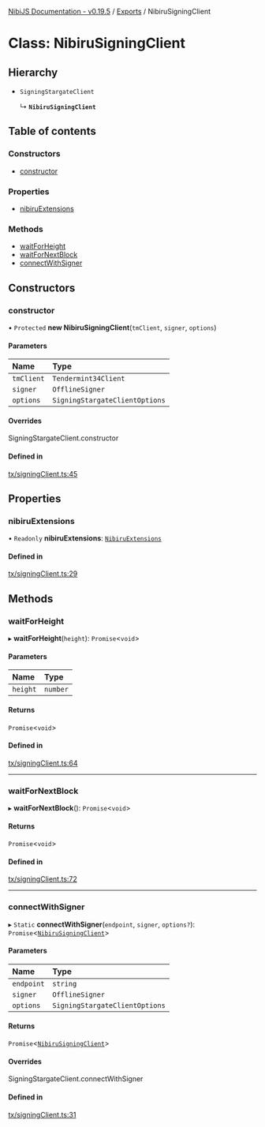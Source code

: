 [NibiJS Documentation - v0.19.5](../intro.md) / [Exports](../modules.md) / NibiruSigningClient

# Class: NibiruSigningClient

## Hierarchy

- `SigningStargateClient`

  ↳ **`NibiruSigningClient`**

## Table of contents

### Constructors

- [constructor](NibiruSigningClient.md#constructor)

### Properties

- [nibiruExtensions](NibiruSigningClient.md#nibiruextensions)

### Methods

- [waitForHeight](NibiruSigningClient.md#waitforheight)
- [waitForNextBlock](NibiruSigningClient.md#waitfornextblock)
- [connectWithSigner](NibiruSigningClient.md#connectwithsigner)

## Constructors

### constructor

• `Protected` **new NibiruSigningClient**(`tmClient`, `signer`, `options`)

#### Parameters

| Name | Type |
| :------ | :------ |
| `tmClient` | `Tendermint34Client` |
| `signer` | `OfflineSigner` |
| `options` | `SigningStargateClientOptions` |

#### Overrides

SigningStargateClient.constructor

#### Defined in

[tx/signingClient.ts:45](https://github.com/NibiruChain/ts-sdk/blob/25bc58b/packages/nibijs/src/tx/signingClient.ts#L45)

## Properties

### nibiruExtensions

• `Readonly` **nibiruExtensions**: [`NibiruExtensions`](../modules.md#nibiruextensions)

#### Defined in

[tx/signingClient.ts:29](https://github.com/NibiruChain/ts-sdk/blob/25bc58b/packages/nibijs/src/tx/signingClient.ts#L29)

## Methods

### waitForHeight

▸ **waitForHeight**(`height`): `Promise`<`void`\>

#### Parameters

| Name | Type |
| :------ | :------ |
| `height` | `number` |

#### Returns

`Promise`<`void`\>

#### Defined in

[tx/signingClient.ts:64](https://github.com/NibiruChain/ts-sdk/blob/25bc58b/packages/nibijs/src/tx/signingClient.ts#L64)

___

### waitForNextBlock

▸ **waitForNextBlock**(): `Promise`<`void`\>

#### Returns

`Promise`<`void`\>

#### Defined in

[tx/signingClient.ts:72](https://github.com/NibiruChain/ts-sdk/blob/25bc58b/packages/nibijs/src/tx/signingClient.ts#L72)

___

### connectWithSigner

▸ `Static` **connectWithSigner**(`endpoint`, `signer`, `options?`): `Promise`<[`NibiruSigningClient`](NibiruSigningClient.md)\>

#### Parameters

| Name | Type |
| :------ | :------ |
| `endpoint` | `string` |
| `signer` | `OfflineSigner` |
| `options` | `SigningStargateClientOptions` |

#### Returns

`Promise`<[`NibiruSigningClient`](NibiruSigningClient.md)\>

#### Overrides

SigningStargateClient.connectWithSigner

#### Defined in

[tx/signingClient.ts:31](https://github.com/NibiruChain/ts-sdk/blob/25bc58b/packages/nibijs/src/tx/signingClient.ts#L31)
